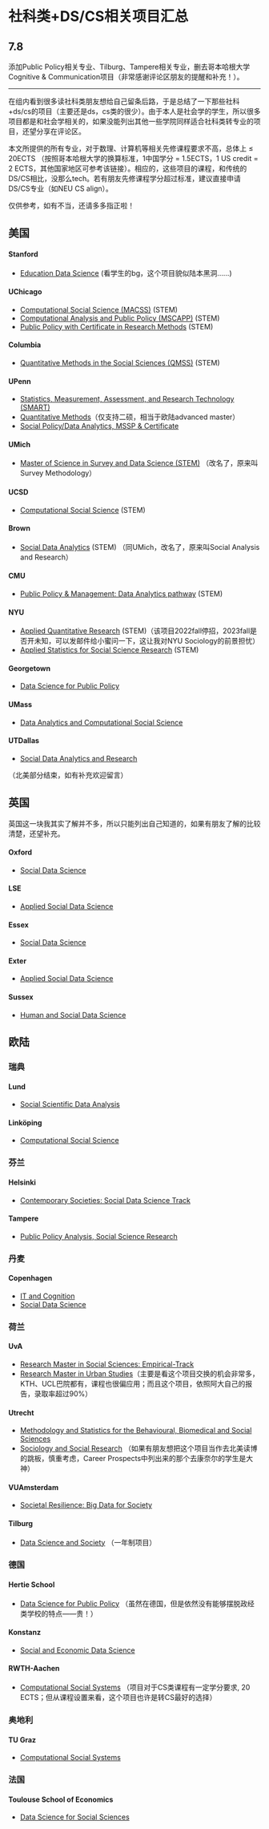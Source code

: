 # 社科类+DS/CS相关项目汇总
## 7.8

添加Public Policy相关专业、Tilburg、Tampere相关专业，删去哥本哈根大学Cognitive & Communication项目（非常感谢评论区朋友的提醒和补充！）。

------

在组内看到很多读社科类朋友想给自己留条后路，于是总结了一下那些社科+ds/cs的项目（主要还是ds，cs类的很少）。由于本人是社会学的学生，所以很多项目都是和社会学相关的，如果没能列出其他一些学院同样适合社科类转专业的项目，还望分享在评论区。

本文所提供的所有专业，对于数理、计算机等相关先修课程要求不高，总体上 ≤ 20ECTS （按照哥本哈根大学的换算标准，1中国学分 = 1.5ECTS，1 US credit = 2 ECTS，其他国家地区可参考该链接）。相应的，这些项目的课程，和传统的DS/CS相比，没那么tech。若有朋友先修课程学分超过标准，建议直接申请DS/CS专业（如NEU CS align）。

仅供参考，如有不当，还请多多指正啦！

## 美国



#### Stanford

- [Education Data Science](https://ed.stanford.edu/eds)  (看学生的bg，这个项目貌似陆本黑洞……)

#### UChicago

- [Computational Social Science (MACSS)](https://macss.uchicago.edu/) (STEM) 
- [Computational Analysis and Public Policy (MSCAPP)](https://harris.uchicago.edu/academics/degrees/ms-computational-analysis-public-policy-mscapp) (STEM) 
- [Public Policy with Certificate in Research Methods](https://harris.uchicago.edu/academics/degrees/ma-public-policy-certificate-research-methods-macrm) (STEM)

#### Columbia

- [Quantitative Methods in the Social Sciences (QMSS)](http://quantitative%20methods%20in%20the%20social%20sciences/) (STEM)

#### UPenn

- [Statistics, Measurement, Assessment, and Research Technology (SMART)](https://www.gse.upenn.edu/academics/programs/education-statistics-measurement-assessment-research-masters)
- [Quantitative Methods](https://www.gse.upenn.edu/academics/programs/quantitative-methods-masters)（仅支持二硕，相当于欧陆advanced master）
- [Social Policy/Data Analytics, MSSP & Certificate](https://www.sp2.upenn.edu/program/master-of-science-in-social-policy-data-analytics-for-social-policy-certificate/)

#### UMich

- [Master of Science in Survey and Data Science  (STEM)](https://surveydatascience.isr.umich.edu/survey-and-data-science-masters-degree-program) （改名了，原来叫Survey Methodology）

#### UCSD

- [Computational Social Science](https://css.ucsd.edu/)  (STEM) 

#### Brown

- [Social Data Analytics](https://www.brown.edu/academics/sociology/programs/masters-scm-program-social-data-analytics) (STEM) （同UMich，改名了，原来叫Social Analysis and Research）

#### CMU

- [Public Policy & Management: Data Analytics pathway](https://www.heinz.cmu.edu/programs/public-policy-management-master/data-analytics) (STEM)

#### NYU

- [Applied Quantitative Research](https://as.nyu.edu/sociology/graduate/masters-aqr-program.html) (STEM)（该项目2022fall停招，2023fall是否开未知，可以发邮件给小蜜问一下，这让我对NYU Sociology的前景担忧）
- [Applied Statistics for Social Science Research](https://steinhardt.nyu.edu/degree/ms-applied-statistics-social-science-research)  (STEM)  

#### Georgetown

- [Data Science for Public Policy](https://mccourt.georgetown.edu/master-of-science-in-data-science-for-public-policy/)

#### UMass 

- [Data Analytics and Computational Social Science](https://www.umass.edu/sbs/data-analytics-and-computational-social-science-program) 

#### UTDallas

- [Social Data Analytics and Research](https://www.utdallas.edu/fact-sheets/epps/ms-social-data-analytics-and-research/)

（北美部分结束，如有补充欢迎留言）

## 英国

英国这一块我其实了解并不多，所以只能列出自己知道的，如果有朋友了解的比较清楚，还望补充。

#### Oxford

- [Social Data Science](https://www.ox.ac.uk/admissions/graduate/courses/msc-social-data-science) 

#### LSE

- [Applied Social Data Science](https://www.lse.ac.uk/study-at-lse/Graduate/degree-programmes-2022/MSc-Applied-Social-Data-Science)

#### Essex

- [Social Data Science](https://www.essex.ac.uk/courses/pg01314/1/msc-social-data-science)

#### Exter

- [Applied Social Data Science](https://www.exeter.ac.uk/postgraduate/courses/politics/appliedsocialdatasciencemsc/)

#### Sussex

- [Human and Social Data Science](https://www.sussex.ac.uk/study/masters/courses/human-and-social-data-science-msc)

## 欧陆

### 瑞典

#### Lund

- [Social Scientific Data Analysis](https://www.lunduniversity.lu.se/lubas/i-uoh-lu-SASDA) 

#### Linköping

- [Computational Social Science](https://liu.se/en/education/program/f7mcd)

### 芬兰

#### Helsinki

- [Contemporary Societies: Social Data Science Track](https://www.helsinki.fi/en/degree-programmes/contemporary-societies-masters-programme) 

#### Tampere

- [Public Policy Analysis, Social Science Research](https://www.tuni.fi/en/study-with-us/public-policy-analysis-social-science-research)

### 丹麦

#### Copenhagen

- [IT and Cognition](https://studies.ku.dk/masters/it-and-cognition/)
- [Social Data Science](https://studies.ku.dk/masters/social-data-science/)

### 荷兰

#### UvA

- [Research Master in Social Sciences: Empirical-Track](https://www.uva.nl/en/programmes/research-masters/social-sciences-research/social-sciences-research-msc.html)
- [Research Master in Urban Studies](https://www.uva.nl/en/programmes/research-masters/urban-studies-research/urban-studies-research-msc.html?origin=5BOaRAofTjCccATraJp2XA)（主要是看这个项目交换的机会非常多，KTH、UCL巴院都有，课程也很偏应用；而且这个项目，依照阿大自己的报告，录取率超过90%）

#### Utrecht

- [Methodology and Statistics for the Behavioural, Biomedical and Social Sciences](https://www.uu.nl/masters/en/methodology-and-statistics-behavioural-biomedical-and-social-sciences)
- [Sociology and Social Research](https://www.uu.nl/masters/en/sociology-and-social-research) （如果有朋友想把这个项目当作去北美读博的跳板，慎重考虑，Career Prospects中列出来的那个去康奈尔的学生是大神）

#### VUAmsterdam

- [Societal Resilience:  Big Data for Society](https://vu.nl/en/education/master/societal-resilience) 

#### Tilburg

- [Data Science and Society](https://www.tilburguniversity.edu/education/masters-programmes/data-science-and-society) （一年制项目）

### 德国

#### Hertie School

- [Data Science for Public Policy](http://data%20science%20for%20public%20policy/) （虽然在德国，但是依然没有能够摆脱政经类学校的特点——贵！）

#### Konstanz

- [Social and Economic Data Science](https://www.polver.uni-konstanz.de/studium/master/master-social-and-economic-data-science/)

#### RWTH-Aachen

- [Computational Social Systems](http://computationalsocialsystems.rwth-aachen.de/Requirements/) （项目对于CS类课程有一定学分要求, 20 ECTS；但从课程设置来看，这个项目也许是转CS最好的选择）

### 奥地利

#### TU Graz

- [Computational Social Systems](https://www.tugraz.at/en/studying-and-teaching/degree-and-certificate-programmes/masters-degree-programmes/computational-social-systems/)

### 法国

#### Toulouse School of Economics

- [Data Science for Social Sciences](https://www.tse-fr.eu/master-data-science-social-sciences)
